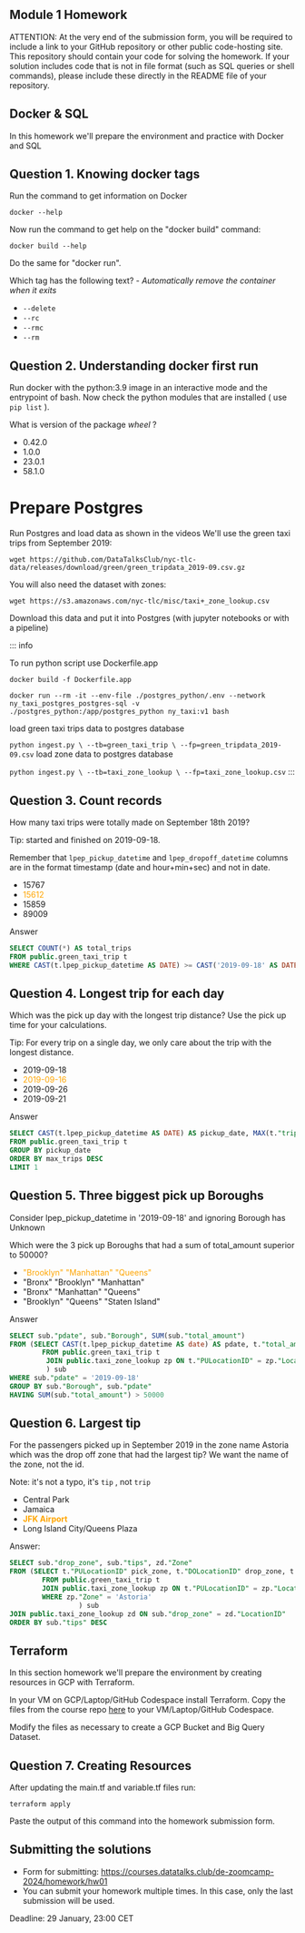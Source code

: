 ## Module 1 Homework

ATTENTION: At the very end of the submission form, you will be required to include a link to your GitHub repository or other public code-hosting site. This repository should contain your code for solving the homework. If your solution includes code that is not in file format (such as SQL queries or shell commands), please include these directly in the README file of your repository.

## Docker & SQL

In this homework we'll prepare the environment 
and practice with Docker and SQL


## Question 1. Knowing docker tags

Run the command to get information on Docker 

```docker --help```

Now run the command to get help on the "docker build" command:

```docker build --help```

Do the same for "docker run".

Which tag has the following text? - *Automatically remove the container when it exits* 

- `--delete`
- `--rc`
- `--rmc`
- `--rm`


## Question 2. Understanding docker first run 

Run docker with the python:3.9 image in an interactive mode and the entrypoint of bash.
Now check the python modules that are installed ( use ```pip list``` ). 

What is version of the package *wheel* ?

- 0.42.0
- 1.0.0
- 23.0.1
- 58.1.0


# Prepare Postgres

Run Postgres and load data as shown in the videos
We'll use the green taxi trips from September 2019:

```wget https://github.com/DataTalksClub/nyc-tlc-data/releases/download/green/green_tripdata_2019-09.csv.gz```

You will also need the dataset with zones:

```wget https://s3.amazonaws.com/nyc-tlc/misc/taxi+_zone_lookup.csv```

Download this data and put it into Postgres (with jupyter notebooks or with a pipeline)

::: info

To run python script use Dockerfile.app

`
docker build -f Dockerfile.app
`

`
docker run --rm -it --env-file ./postgres_python/.env --network ny_taxi_postgres_postgres-sql -v ./postgres_python:/app/postgres_python ny_taxi:v1 bash
`

load green taxi trips data to postgres database

`
python ingest.py \
  --tb=green_taxi_trip \
  --fp=green_tripdata_2019-09.csv
`
load zone data to postgres database

`
python ingest.py \
  --tb=taxi_zone_lookup \
  --fp=taxi_zone_lookup.csv
`
:::

## Question 3. Count records 

How many taxi trips were totally made on September 18th 2019?

Tip: started and finished on 2019-09-18. 

Remember that `lpep_pickup_datetime` and `lpep_dropoff_datetime` columns are in the format timestamp (date and hour+min+sec) and not in date.

- 15767
- <span style="color:orange">15612</span>
- 15859
- 89009

Answer
```SQL
SELECT COUNT(*) AS total_trips
FROM public.green_taxi_trip t
WHERE CAST(t.lpep_pickup_datetime AS DATE) >= CAST('2019-09-18' AS DATE) AND CAST(t.lpep_dropoff_datetime AS DATE) <= CAST('2019-09-18' AS DATE)
```

## Question 4. Longest trip for each day

Which was the pick up day with the longest trip distance?
Use the pick up time for your calculations.

Tip: For every trip on a single day, we only care about the trip with the longest distance. 

- 2019-09-18
- <span style="color:orange">2019-09-16</span>
- 2019-09-26
- 2019-09-21

Answer
```SQL
SELECT CAST(t.lpep_pickup_datetime AS DATE) AS pickup_date, MAX(t."trip_distance") AS max_trips
FROM public.green_taxi_trip t
GROUP BY pickup_date
ORDER BY max_trips DESC
LIMIT 1
```

## Question 5. Three biggest pick up Boroughs

Consider lpep_pickup_datetime in '2019-09-18' and ignoring Borough has Unknown

Which were the 3 pick up Boroughs that had a sum of total_amount superior to 50000?
 
- <span style="color:orange">"Brooklyn" "Manhattan" "Queens"</span>
- "Bronx" "Brooklyn" "Manhattan"
- "Bronx" "Manhattan" "Queens" 
- "Brooklyn" "Queens" "Staten Island"

Answer
```SQL
SELECT sub."pdate", sub."Borough", SUM(sub."total_amount")
FROM (SELECT CAST(t.lpep_pickup_datetime AS date) AS pdate, t."total_amount", zp."Borough"
		FROM public.green_taxi_trip t
		 JOIN public.taxi_zone_lookup zp ON t."PULocationID" = zp."LocationID"
		 ) sub
WHERE sub."pdate" = '2019-09-18'
GROUP BY sub."Borough", sub."pdate"
HAVING SUM(sub."total_amount") > 50000
```

## Question 6. Largest tip

For the passengers picked up in September 2019 in the zone name Astoria which was the drop off zone that had the largest tip?
We want the name of the zone, not the id.

Note: it's not a typo, it's `tip` , not `trip`

- Central Park
- Jamaica
- <span style="color:orange">**JFK Airport**</span>
- Long Island City/Queens Plaza

Answer:
```SQL
SELECT sub."drop_zone", sub."tips", zd."Zone"
FROM (SELECT t."PULocationID" pick_zone, t."DOLocationID" drop_zone, t."tip_amount" tips, zp."Zone"
		FROM public.green_taxi_trip t
		JOIN public.taxi_zone_lookup zp ON t."PULocationID" = zp."LocationID"
		WHERE zp."Zone" = 'Astoria'
		 		 ) sub
JOIN public.taxi_zone_lookup zd ON sub."drop_zone" = zd."LocationID"
ORDER BY sub."tips" DESC
```

## Terraform

In this section homework we'll prepare the environment by creating resources in GCP with Terraform.

In your VM on GCP/Laptop/GitHub Codespace install Terraform. 
Copy the files from the course repo
[here](https://github.com/DataTalksClub/data-engineering-zoomcamp/tree/main/01-docker-terraform/1_terraform_gcp/terraform) to your VM/Laptop/GitHub Codespace.

Modify the files as necessary to create a GCP Bucket and Big Query Dataset.


## Question 7. Creating Resources

After updating the main.tf and variable.tf files run:

```
terraform apply
```

Paste the output of this command into the homework submission form.


## Submitting the solutions

* Form for submitting: https://courses.datatalks.club/de-zoomcamp-2024/homework/hw01
* You can submit your homework multiple times. In this case, only the last submission will be used. 

Deadline: 29 January, 23:00 CET
